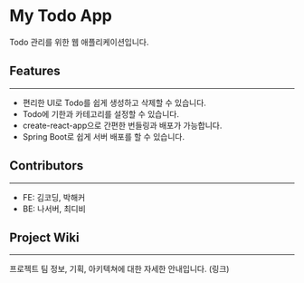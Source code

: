 # My Todo App

Todo 관리를 위한 웹 애플리케이션입니다.

## Features

---

- 편리한 UI로 Todo를 쉽게 생성하고 삭제할 수 있습니다.
- Todo에 기한과 카테고리를 설정할 수 있습니다.
- create-react-app으로 간편한 번들링과 배포가 가능합니다.
- Spring Boot로 쉽게 서버 배포를 할 수 있습니다.

## Contributors

---

- FE: 김코딩, 박해커
- BE: 나서버, 최디비

## Project Wiki

---

프로젝트 팀 정보, 기획, 아키텍쳐에 대한 자세한 안내입니다. (링크)
